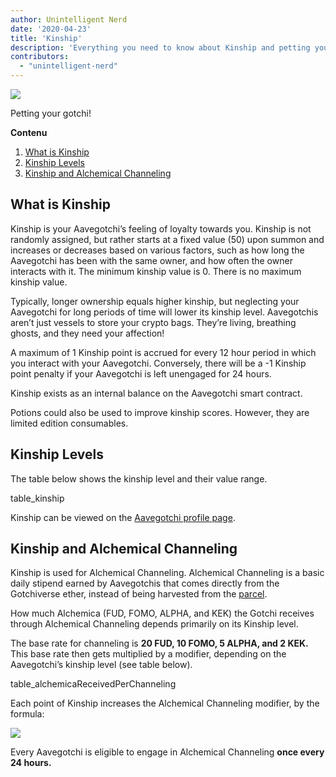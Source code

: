 ```yaml
---
author: Unintelligent Nerd
date: '2020-04-23'
title: 'Kinship'
description: 'Everything you need to know about Kinship and petting your Gotchi!'
contributors:
  - "unintelligent-nerd"
---
```


<div class="headerImageContainer">
<img class="headerImage" src="/kinship/petgotchi.gif">
<p class="headerImageText">Petting your gotchi!</p>
</div>

<div class="contentsBox">

**Contenu**

<ol>
<li><a href=#what-is-kinship>What is Kinship</a></li>
<li><a href=#kinship-levels>Kinship Levels</a></li>
<li><a href=#kinship-and-alchemical-channeling>Kinship and Alchemical Channeling</a></li>
</ol>

</div>

## What is Kinship

Kinship is your Aavegotchi’s feeling of loyalty towards you. Kinship is not randomly assigned, but rather starts at a fixed value (50) upon summon and increases or decreases based on various factors, such as how long the Aavegotchi has been with the same owner, and how often the owner interacts with it. The minimum kinship value is 0. There is no maximum kinship value.

Typically, longer ownership equals higher kinship, but neglecting your Aavegotchi for long periods of time will lower its kinship level. Aavegotchis aren’t just vessels to store your crypto bags. They’re living, breathing ghosts, and they need your affection!

A maximum of 1 Kinship point is accrued for every 12 hour period in which you interact with your Aavegotchi. Conversely, there will be a -1 Kinship point penalty if your Aavegotchi is left unengaged for 24 hours.

Kinship exists as an internal balance on the Aavegotchi smart contract.

Potions could also be used to improve kinship scores. However, they are limited edition consumables.

## Kinship Levels

The table below shows the kinship level and their value range.

table_kinship

Kinship can be viewed on the [Aavegotchi profile page](/aavegotchi-profile).

## Kinship and Alchemical Channeling

Kinship is used for Alchemical Channeling. Alchemical Channeling is a basic daily stipend earned by Aavegotchis that comes directly from the Gotchiverse ether, instead of being harvested from the [parcel](/gotchiverse).

How much Alchemica (FUD, FOMO, ALPHA, and KEK) the Gotchi receives through Alchemical Channeling depends primarily on its Kinship level.

The base rate for channeling is **20 FUD, 10 FOMO, 5 ALPHA, and 2 KEK.** This base rate then gets multiplied by a modifier, depending on the Aavegotchi’s kinship level (see table below).

table_alchemicaReceivedPerChanneling

Each point of Kinship increases the Alchemical Channeling modifier, by the formula:

<img class="bodyImage" src="/kinship/alchemical-channeling-modifier.png" />

Every Aavegotchi is eligible to engage in Alchemical Channeling **once every 24 hours.**

